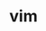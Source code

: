 ---
category: 3-letters
denotation: null
name: vim
reference_link: https://www.etymonline.com/word/vim
root_language: null
root_name: null
title: vim
type: free
word_sums:
- respelling: vim
  sum: 'Vim + '
---